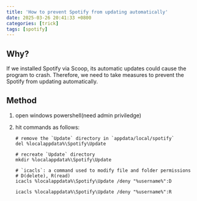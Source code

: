```yaml
---
title: 'How to prevent Spotify from updating automatically'
date: 2025-03-26 20:41:33 +0800
categories: [trick]
tags: [spotify]
---
```


## Why?

If we installed Spotify via Scoop, its automatic updates could cause the program to crash. Therefore, we need to take measures to prevent the Spotify from updating automatically.

## Method

1. open windows powershell(need admin priviledge)
2. hit commands as follows:

   ```shell
   # remove the `Update` directory in `appdata/local/spotify`
   del %localappdata%\Spotify\Update

   # recreate `Update` directory 
   mkdir %localappdata%\Spotify\Update

   # `icacls`: a command used to modify file and folder permissions
   # D(delete), R(read)
   icacls %localappdata%\Spotify\Update /deny "%username%":D

   icacls %localappdata%\Spotify\Update /deny "%username%":R
   ```
